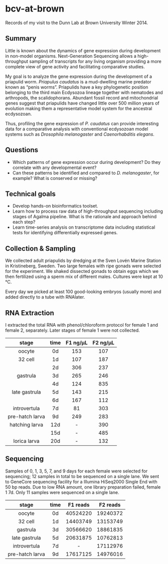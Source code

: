 bcv-at-brown
============

Records of my visit to the Dunn Lab at Brown University Winter 2014.

Summary
-------

Little is known about the dynamics of gene expression during development in non-model organisms. Next-Generation Sequencing allows a high-throughput sampling of transcripts for any living organism providing a more complete view of gene activity and facilitating comparative studies.

My goal is to analyze the gene expression during the development of a priapulid worm. _Priapulus caudatus_ is a mud-dwelling marine predator known as “penis worms”. Priapulids have a key phylogenetic position belonging to the third main Ecdysozoa lineage together with nematodes and arthropods, the scalidophorans. Abundant fossil record and mitochondrial genes suggest that priapulids have changed little over 500 million years of evolution making them a representative model system for the ancestral ecdysozoan.

Thus, profiling the gene expression of _P. caudatus_ can provide interesting data for a comparative analysis with conventional ecdysozoan model systems such as _Drosophila melanogaster_ and _Caenorhabditis elegans_. 

Questions
---------

* Which patterns of gene expression occur during development? Do they correlate with any developmental event?
* Can these patterns be identified and compared to _D. melanogaster_, for example? What is conserved or missing?

Technical goals
---------------

* Develop hands-on bioinformatics toolset.
* Learn how to process raw data of high-throughput sequencing including stages of Agalma pipeline. What is the rationale and approach behind each step?
* Learn time-series analysis on transcriptome data including statistical tests for identifying differentially expressed genes.

Collection & Sampling
---------------------

We collected adult priapulids by dredging at the Sven Lovén Marine Station in Kristineberg, Sweden. Two large females with ripe gonads were selected for the experiment. We shaked dissected gonads to obtain eggs which we then fertilized using a sperm mix of different males. Cultures were kept at 10 °C.

Every day we picked at least 100 good-looking embryos (usually more) and added directly to a tube with RNAlater.

RNA Extraction
--------------

I extracted the total RNA with phenol/chloroform protocol for female 1 and female 2, separately. Later stages of female 1 were not collected.

|	stage			|	time	|	F1 ng/µL	|	F2 ng/µL	|
|	:----:			|	:---:	|	:-------:	|	:-------:	|
|	oocyte			|	0d		|	153			|	107			|
|	32 cell			|	1d		|	107			|	187			|
|					|	2d		|	306			|	237			|
|	gastrula		|	3d		|	265			|	246			|
|					|	4d		|	124			|	835			|
|	late gastrula	|	5d		|	143			|	215			|
|					|	6d		|	167			|	112			|
|	introvertula	|	7d		|	81			|	303			|
|	pre-hatch larva	|	9d		|	249			|	283			|
|	hatching larva	|	12d		|	-			|	390			|
|					|	15d		|	-			|	485			|
|	lorica larva	|	20d		|	-			|	132			|

Sequencing
----------

Samples of 0, 1, 3, 5, 7, and 9 days for each female were selected for sequencing; 12 samples in total to be sequenced on a single lane. We sent to GeneCore sequencing facility for a Illumina HiSeq2000 Single End with 50 bp reads. Due to low RNA amount, one library preparation failed, female 1 7d. Only 11 samples were sequenced on a single lane.

|	stage			|	time	|	F1 reads	|	F2 reads	|
|	:-----:			|	:----:	|	:--------:	|	:--------:	|
|	oocyte			|	0d		|	40524220	|	19240372	|
|	32 cell			|	1d		|	14403749	|	13153749	|
|	gastrula		|	3d		|	30566620	|	18861835	|
|	late gastrula	|	5d		|	20631875	|	10762813	|
|	introvertula	|	7d		|	-			|	17112976	|
|	pre-hatch larva	|	9d		|	17617125	|	14976016	|
